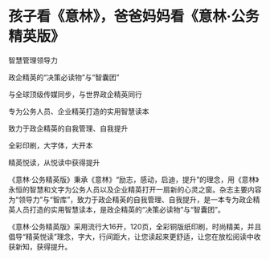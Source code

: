 # 孩子看《意林》，爸爸妈妈看《意林·公务精英版》

智慧管理领导力

政企精英的“决策必读物”与“智囊团”

与全球顶级传媒同步，与世界政企精英同行

专为公务人员、企业精英打造的实用智慧读本

致力于政企精英的自我管理、自我提升

全彩印刷，大字体，大开本

精英悦读，从悦读中获得提升

《意林·公务精英版》秉承《意林》“励志，感动，启迪，提升”的理念，用《意林》永恒的智慧和文字为公务人员以及企业精英打开一扇新的心灵之窗。杂志主要内容为“领导力”与“智库”，致力于政企精英的自我管理、自我提升，是一本专为政企精英人员打造的实用智慧读本，是政企精英的“决策必读物”与“智囊团”。

《意林·公务精英版》采用流行大16开，120页，全彩铜版纸印刷，时尚精美，并且倡导“精英悦读”理念，字大，行间距大，让您读起来更舒适，让您在放松阅读中收获新知，获得提升。